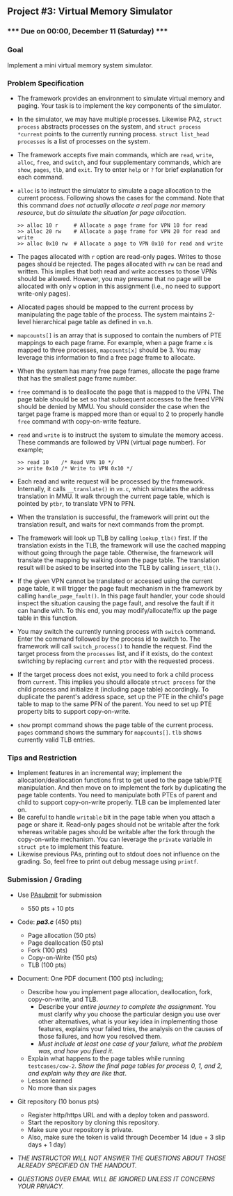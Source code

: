 ## Project #3: Virtual Memory Simulator

### *** Due on 00:00, December 11 (Saturday) ***


### Goal
Implement a mini virtual memory system simulator.


### Problem Specification
- The framework provides an environment to simulate virtual memory and paging. Your task is to implement the key components of the simulator.

- In the simulator, we may have multiple processes. Likewise PA2, `struct process` abstracts processes on the system, and `struct process *current` points to the currently running process. `struct list_head processes` is a list of processes on the system.

- The framework accepts five main commands, which are `read`, `write`, `alloc`, `free`, and `switch`, and four supplementary commands, which are `show`, `pages`, `tlb`, and `exit`. Try to enter `help` or `?` for brief explanation for each command.

- `alloc` is to instruct the simulator to simulate a page allocation to the current process. Following shows the cases for the command. Note that this command *does not actually allocate a real page nor memory resource*, but *do simulate the situation for page allocation*.

  ```
  >> alloc 10 r	    # Allocate a page frame for VPN 10 for read
  >> alloc 20 rw    # Allocate a page frame for VPN 20 for read and write
  >> alloc 0x10 rw  # Allocate a page to VPN 0x10 for read and write
	```

- The pages allocated with `r` option are read-only pages. Writes to those pages should be rejected. The pages allocated with `rw` can be read and written. This implies that both read and write accesses to those VPNs should be allowed. However, you may presume that no page will be allocated with only `w` option in this assignment (i.e., no need to support write-only pages).

- Allocated pages should be mapped to the current process by manipulating the page table of the process. The system maintains 2-level hierarchical page table as defined in `vm.h`.

- `mapcounts[]`  is an array that is supposed to contain the numbers of PTE mappings to each page frame. For example, when a page frame `x` is mapped to three processes, `mapcounts[x]` should be 3. You may leverage this information to find a free page frame to allocate.

- When the system has many free page frames, allocate the page frame that has the smallest page frame number.

- `free` command is to deallocate the page that is mapped to the VPN. The page table should be set so that subsequent accesses to the freed VPN should be denied by MMU. You should consider the case when the target page frame is mapped more than or equal to 2 to properly handle `free` command with copy-on-write feature.

- `read` and `write` is to instruct the system to simulate the memory access. These commands are followed by VPN (virtual page number). For example;

	```
	>> read 10    /* Read VPN 10 */
	>> write 0x10 /* Write to VPN 0x10 */
  ```

- Each read and write request will be processed by the framework. Internally, it calls `__translate()` in `vm.c`, which simulates the address translation in MMU. It walk through the current page table, which is pointed by `ptbr`, to translate VPN to PFN.

- When the translation is successful, the framework will print out the translation result, and waits for next commands from the prompt.

- The framework will look up TLB by calling `lookup_tlb()` first. If the translation exists in the TLB, the framework will use the cached mapping without going through the page table. Otherwise, the framework will translate the mapping by walking down the page table. The translation result will be asked to be inserted into the TLB by calling `insert_tlb()`.

- If the given VPN cannot be translated or accessed using the current page table, it will trigger the page fault mechanism in the framework by calling `handle_page_fault()`. In this page fault handler, your code should inspect the situation causing the page fault, and resolve the fault if it can handle with. To this end, you may modify/allocate/fix up the page table in this function.

- You may switch the currently running process with `switch` command. Enter the command followed by the process id to switch to. The framework will call `switch_process()` to handle the request. Find the target process from the `processes` list, and if it exists, do the context switching by replacing `current` and `ptbr` with the requested process.

- If the target process does not exist, you need to fork a child process from `current`. This implies you should allocate `struct process` for the child process and initialize it (including page table) accordingly.
To duplicate the parent's address space, set up the PTE in the child's page table to map to the same PFN of the parent. You need to set up PTE property bits to support copy-on-write.

- `show` prompt command shows the page table of the current process. `pages` command shows the summary for `mapcounts[]`. `tlb` shows currently valid TLB entries.


### Tips and Restriction
- Implement features in an incremental way; implement the allocation/deallocation functions first to get used to the page table/PTE manipulation. And then move on to implement the fork by duplicating the page table contents. You need to manipulate both PTEs of parent and child to support copy-on-write properly. TLB can be implemented later on.
- Be careful to handle `writable` bit in the page table when you attach a page or share it. Read-only pages should not be writable after the fork whereas writable pages should be writable after the fork through the copy-on-write mechanism. You can leverage the `private` variable in `struct pte` to implement this feature.
- Likewise previous PAs, printing out to stdout does not influence on the grading. So, feel free to print out debug message using `printf`.


### Submission / Grading
- Use [PAsubmit](https://sslab.ajou.ac.kr/pasubmit) for submission
	- 550 pts + 10 pts

- Code: ***pa3.c*** (450 pts)
	- Page allocation (50 pts)
	- Page deallocation (50 pts)
	- Fork (100 pts)
	- Copy-on-Write (150 pts)
  - TLB (100 pts)

- Document: One PDF document (100 pts) including;
	- Describe how you implement page allocation, deallocation, fork, copy-on-write, and TLB.
		- Describe your *entire journey to complete the assignment*. You must clarify why you choose the particular design you use over other alternatives, what is your key idea in implementing those features, explains your failed tries, the analysis on the causes of those failures, and how you resolved them.
	  - *Must include at least one case of your failure, what the problem was, and how you fixed it.*
	- Explain what happens to the page tables while running `testcases/cow-2`. *Show the final page tables for process 0, 1, and 2, and explain why they are like that*.
	- Lesson learned
	- No more than six pages

- Git repository (10 bonus pts)
	- Register http/https URL and with a deploy token and password.
	- Start the repository by cloning this repository.
	- Make sure your repository is private.
	- Also, make sure the token is valid through December 14 (due + 3 slip days + 1 day)

- *THE INSTRUCTOR WILL NOT ANSWER THE QUESTIONS ABOUT THOSE ALREADY SPECIFIED ON THE HANDOUT.*
- *QUESTIONS OVER EMAIL WILL BE IGNORED UNLESS IT CONCERNS YOUR PRIVACY.*
